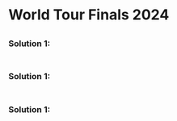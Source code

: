 # World Tour Finals 2024

## 

### Solution 1: 

```cpp

```

## 

### Solution 1: 

```cpp

```

## 

### Solution 1: 

```cpp

```